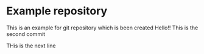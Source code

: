# Example repository

This is an example for git repository which is been created
Hello!!
This is the second commit

THis is the next line
